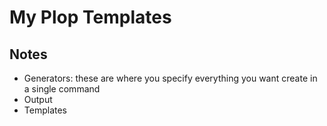 # My Plop Templates

## Notes
- Generators: these are where you specify everything you want create in a single command
- Output
- Templates
